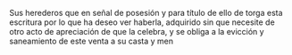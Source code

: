 Sus herederos que en señal de posesión y para título de ello de torga esta escritura por lo que ha deseo ver haberla, adquirido sin que necesite de otro acto de apreciación de que la celebra, y se obliga a la evicción y saneamiento de este venta a su casta y men